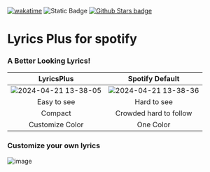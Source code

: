 [![wakatime](https://wakatime.com/badge/user/018d31fe-3aa7-4182-b700-de75c394a4ff/project/018ef7cf-b9a0-49ae-b3f8-09a4da42e9b0.svg)](https://wakatime.com/badge/user/018d31fe-3aa7-4182-b700-de75c394a4ff/project/018ef7cf-b9a0-49ae-b3f8-09a4da42e9b0)
![Static Badge](https://img.shields.io/badge/Release-v1.0-blue)
[![Github Stars badge](https://img.shields.io/github/stars/dupitydumb/LyricsPlus-Spotify?style=social)](https://github.com/dupitydumb/LyricsPlus-Spotify/)


<h1>Lyrics Plus for spotify</h1>
<h3>A Better Looking Lyrics!</h3>

LyricsPlus            |  Spotify Default
:-------------------------:|:-------------------------:
![2024-04-21 13-38-05](https://github.com/dupitydumb/LyricsPlus-Spotify/assets/37872714/296f389f-5dd8-4633-a8d6-826302fc1464) |  ![2024-04-21 13-38-36](https://github.com/dupitydumb/LyricsPlus-Spotify/assets/37872714/c6d83853-8f79-4384-a019-4ffbee5ec4bf) |
Easy to see| Hard to see
Compact | Crowded hard to follow
Customize Color | One Color


<h3>Customize your own lyrics</h3>

![image](https://github.com/dupitydumb/LyricsPlus-Spotify/assets/37872714/b8530974-efca-4436-a8dd-79512bf5f102)
